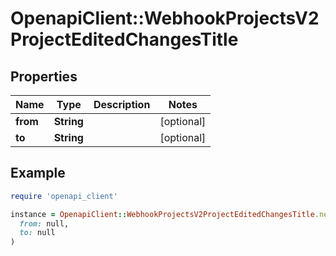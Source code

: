 # OpenapiClient::WebhookProjectsV2ProjectEditedChangesTitle

## Properties

| Name | Type | Description | Notes |
| ---- | ---- | ----------- | ----- |
| **from** | **String** |  | [optional] |
| **to** | **String** |  | [optional] |

## Example

```ruby
require 'openapi_client'

instance = OpenapiClient::WebhookProjectsV2ProjectEditedChangesTitle.new(
  from: null,
  to: null
)
```


